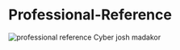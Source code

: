 # Professional-Reference

![professional reference Cyber josh madakor](https://github.com/user-attachments/assets/ee089788-14ec-40fb-9e3c-0869378149ab)
